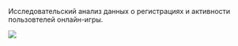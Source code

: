 Исследовательский анализ данных о регистрациях и активности пользовтелей онлайн-игры.

![](/3_data_analysis/EDA_analysis_game_users/EDA_analysis_game_users.jpgg?raw=true "")
